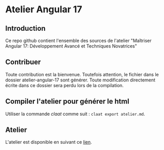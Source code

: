 # Atelier Angular 17

## Introduction

Ce repo github contient l'ensemble des sources de l'atelier "Maîtriser Angular 17: Développement Avancé et Techniques Novatrices"

## Contribuer

Toute contribution est la bienvenue. Toutefois attention, le fichier dans le dossier atelier-angular-17 sont générer. Toute modification directement écrite dans ce dossier sera perdu lors de la compilation.

## Compiler l'atelier pour générer le html

Utiliser la commande *claat* comme suit : ```claat export atelier.md```.

## Atelier

L'atelier est disponible en suivant ce [lien](https://yatho.github.io/atelier-Angular17/atelier-angular-17/).
